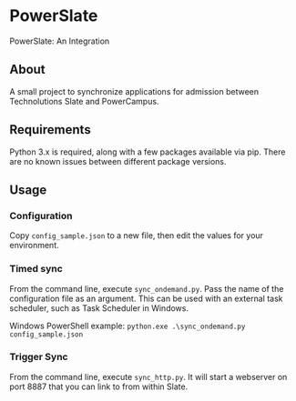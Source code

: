 # PowerSlate
PowerSlate: An Integration

## About
A small project to synchronize applications for admission between Technolutions Slate and PowerCampus.

## Requirements
Python 3.x is required, along with a few packages available via pip. There are no known issues between different package versions.

## Usage
### Configuration
Copy `config_sample.json` to a new file, then edit the values for your environment.

### Timed sync
From the command line, execute `sync_ondemand.py`. Pass the name of the configuration file as an argument. This can be used with an external task scheduler, such as Task Scheduler in Windows.

Windows PowerShell example: `python.exe .\sync_ondemand.py config_sample.json`

### Trigger Sync
From the command line, execute `sync_http.py`. It will start a webserver on port 8887 that you can link to from within Slate.

